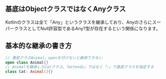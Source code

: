 
## 基底はObjectクラスではなくAnyクラス
Kotlinのクラスは全て「Any」というクラスを継承しており、AnyのさらにスーパークラスとしてNull許容型であるAny?型が存在するという関係になります。

## 基本的な継承の書き方
```kt
// 基底クラスAnimal。openを付けないと継承できない
open class Animal{}
// Animalを継承したCatクラス。「extends」ではなく「:」で基底クラスを指定する
class Cat: Animal(){}
```
